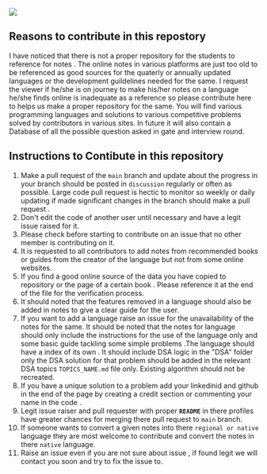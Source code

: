 ![](https://user-images.githubusercontent.com/1830380/193360152-0902f5c1-2565-45ae-9975-aa44a0c2c933.png)

## Reasons to contribute in this repostory

I have noticed that there is not a proper repository for the students to reference for notes . The online notes in various platforms are just too old to be referenced as good sources for the quaterly or annually updated languages or the development guildelines needed for the same. I request the viewer if he/she is on journey to make his/her notes on a language he/she finds online is inadequate as a reference so please contribute here to helps us make a proper repository for the same. You will find various programming languages and solutions to various competitive problems solved by contributors in various sites. In future it will also contain a Database of all the possible question asked in gate and interview round.

## Instructions to Contibute in this repository 

1. Make a pull request of the `main` branch and update about the progress in your branch should be posted in `discussion` regularly or often as possible. Large code pull request is hectic to monitor so weekly or daily updating if made significant changes in the branch should make a pull request .
2. Don't edit the code of another user until necessary and have a legit issue raised for it.
3. Please check before starting to contribute on an issue that no other member is contributing on it.
4. It is requested to all contributors to add notes from recommended books or guides from the creator of the language but not from some online websites.
5. If you find a good online source of the data you have copied to repository or the page of a certain book . Please reference it at the end of the file for the  verification process. 
6. It should noted that the features removed in a language should also be added in notes to give a clear guide for the user. 
7. If you want to add a language raise an issue for the unavailability of the notes for the same. It should be noted that the notes for language should only include the instructions for the use of the language only and some basic guide tackling some simple problems .The language should have a index of its own . It should include DSA logic in the "DSA" folder only the DSA solution for that problem should be added in the relevant DSA topics `TOPICS_NAME.md` file only. Existing algorithm should not be recreated.
8. If you have a unique solution to a problem add your linkedinid and github in the end of the page by creating a credit section or commenting your name in the code .
9. Legit issue raiser and pull requester with proper **`README`** in there profiles have greater chances for merging there pull request to `main` branch.
10. If someone wants to convert a given notes into there `regional or native` language they are most welcome to contribute and convert the notes in there `native` language.
11. Raise an issue even if you are not sure about issue , if found legit we will contact you soon and try to fix the issue to.

